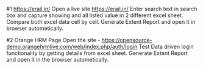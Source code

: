 #1 https://erail.in/ 
Open a live site https://erail.in/ 
Enter search text in search box and capture showing and all listed value in 2 different excel sheet.
Compare both excel data cell by cell.
Generate Extent Report and open it in browser autometically.


#2 Orange HRM Page
Open the site - https://opensource-demo.orangehrmlive.com/web/index.php/auth/login
Test Data driven login  functionality by getting details from excel sheet.
Generate Extent Report and open it in the browser autometically.
